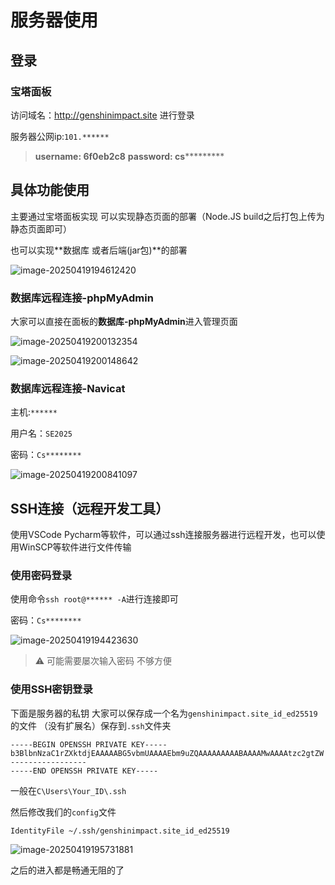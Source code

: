 # 服务器使用

## 登录

### 宝塔面板

访问域名：http://genshinimpact.site 进行登录

服务器公网ip:`101.******`

> **username: 6f0eb2c8**
> **password: cs***********



## 具体功能使用

主要通过宝塔面板实现 可以实现静态页面的部署（Node.JS build之后打包上传为静态页面即可）

也可以实现**数据库 或者后端(jar包)**的部署

![image-20250419194612420](https://wppjkwmarkdownpic.oss-cn-beijing.aliyuncs.com/202504191946191.png)

### 数据库远程连接-phpMyAdmin

大家可以直接在面板的**数据库-phpMyAdmin**进入管理页面

![image-20250419200132354](https://wppjkwmarkdownpic.oss-cn-beijing.aliyuncs.com/202504192001543.png)

![image-20250419200148642](https://wppjkwmarkdownpic.oss-cn-beijing.aliyuncs.com/202504192001975.png)

### 数据库远程连接-Navicat

主机:`******`

用户名：`SE2025`

密码：`Cs********`



![image-20250419200841097](https://wppjkwmarkdownpic.oss-cn-beijing.aliyuncs.com/202504192008268.png)

## SSH连接（远程开发工具）

使用VSCode Pycharm等软件，可以通过ssh连接服务器进行远程开发，也可以使用WinSCP等软件进行文件传输

### 使用密码登录

使用命令`ssh root@****** -A`进行连接即可

密码：`Cs********`

![image-20250419194423630](https://wppjkwmarkdownpic.oss-cn-beijing.aliyuncs.com/202504191944097.png)

>⚠ 可能需要屡次输入密码 不够方便

### 使用SSH密钥登录

下面是服务器的私钥 大家可以保存成一个名为`genshinimpact.site_id_ed25519`的文件 （没有扩展名）保存到`.ssh`文件夹

```
-----BEGIN OPENSSH PRIVATE KEY-----
b3BlbnNzaC1rZXktdjEAAAAABG5vbmUAAAAEbm9uZQAAAAAAAAABAAAAMwAAAAtzc2gtZW
-----------------
-----END OPENSSH PRIVATE KEY-----
```



一般在`C\Users\Your_ID\.ssh`

然后修改我们的`config`文件

```shell
IdentityFile ~/.ssh/genshinimpact.site_id_ed25519
```

![image-20250419195731881](https://wppjkwmarkdownpic.oss-cn-beijing.aliyuncs.com/202504191957973.png)

之后的进入都是畅通无阻的了

